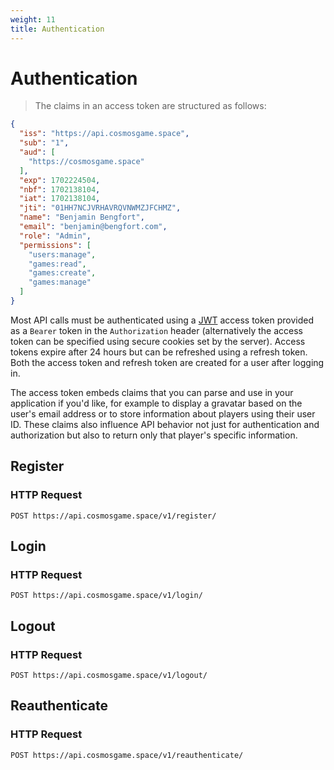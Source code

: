 ```yaml
---
weight: 11
title: Authentication
---
```


# Authentication

> The claims in an access token are structured as follows:

```json
{
  "iss": "https://api.cosmosgame.space",
  "sub": "1",
  "aud": [
    "https://cosmosgame.space"
  ],
  "exp": 1702224504,
  "nbf": 1702138104,
  "iat": 1702138104,
  "jti": "01HH7NCJVRHAVRQVNWMZJFCHMZ",
  "name": "Benjamin Bengfort",
  "email": "benjamin@bengfort.com",
  "role": "Admin",
  "permissions": [
    "users:manage",
    "games:read",
    "games:create",
    "games:manage"
  ]
}
```

Most API calls must be authenticated using a [JWT](https://jwt.io) access token provided as a `Bearer` token in the `Authorization` header (alternatively the access token can be specified using secure cookies set by the server). Access tokens expire after 24 hours but can be refreshed using a refresh token. Both the access token and refresh token are created for a user after logging in.

The access token embeds claims that you can parse and use in your application if you'd like, for example to display a gravatar based on the user's email address or to store information about players using their user ID. These claims also influence API behavior not just for authentication and authorization but also to return only that player's specific information.

## Register

### HTTP Request

`POST https://api.cosmosgame.space/v1/register/`

## Login

### HTTP Request

`POST https://api.cosmosgame.space/v1/login/`

## Logout

### HTTP Request

`POST https://api.cosmosgame.space/v1/logout/`

## Reauthenticate

### HTTP Request

`POST https://api.cosmosgame.space/v1/reauthenticate/`